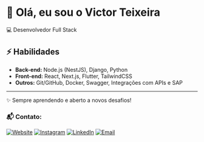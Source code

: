 # 👋 Olá, eu sou o Victor Teixeira  

💻 Desenvolvedor Full Stack 

## ⚡ Habilidades
- **Back-end:** Node.js (NestJS), Django, Python  
- **Front-end:** React, Next.js, Flutter, TailwindCSS 
- **Outros:** Git/GitHub, Docker, Swagger, Integrações com APIs e SAP  

---
✨ Sempre aprendendo e aberto a novos desafios!

### 📬 Contato:

[![Website](https://img.shields.io/badge/Website-000000?style=for-the-badge&logo=About.me&logoColor=white)]([https://victorgteixeira.com.br](https://victorgteixeira.com.br/))
[![Instagram](https://img.shields.io/badge/Instagram-E4405F?style=for-the-badge&logo=instagram&logoColor=white)]([https://instagram.com/victorgteixeira](https://www.instagram.com/victorgteixeira))
[![LinkedIn](https://img.shields.io/badge/LinkedIn-0077B5?style=for-the-badge&logo=linkedin&logoColor=white)](https://linkedin.com/in/victorteixeira18)
[![Email](https://img.shields.io/badge/Email-D14836?style=for-the-badge&logo=gmail&logoColor=white)](mailto:victorteixeira.dev@outlook.com)
